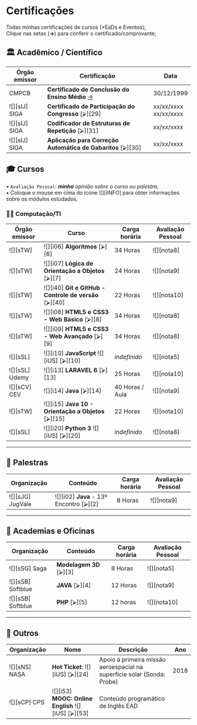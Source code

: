 <!--
AVISO: Para editar/visualizar este arquivo .md troque o "Soft wrap" pelo "No wrap"
-->

# Certificações
Todas minhas certificações de cursos (+EaDs e Eventos);  
Clique nas setas (**->**) para conferir o certificado/comprovante;  


## 🏛 Acadêmico / Científico
| Órgão emissor          | Certificação                                                      | Data                       |
| ---------------------- | ----------------------------------------------------------------- | -------------------------- |
| CMPCB                  | **Certificado de Conclusão do Ensino Médio**    [->][EnsinoMedio] | 30/12/1999                 |
| ![][sIJ] SIGA          | **Certificado de Participação do Congresso**            [⮚][29]   | xx/xx/xxxx <br> xx/xx/xxxx |
| ![][sIJ] SIGA          | **Codificador de Estruturas de Repetição**               [⮚][31]   | xx/xx/xxxx                 |
| ![][sIJ] SIGA          | **Aplicação para Correção Automática de Gabaritos**     [⮚][30]   | xx/xx/xxxx                 |

<!-- Ensino Medio -->
[EnsinoMedio]: https://drive.google.com/file/d/1s1dFQfJ1h2pVy9ZDi647cZTsTZrTNpdQ/view?usp=sharing
<!-- Fim do Certificado -->

## 🎓 Cursos 
• `Avaliação Pessoal`: ***minha** opinião sobre o curso ou palestra*;   
• Coloque o mouse em cima do ícone ![][iINFO] para obter informações sobre os módulos estudados.
### 🧑‍💻 Computação/TI

| Órgão emissor      | Curso                                                            | Carga horária      | Avaliação Pessoal |
| ------------------ | ---------------------------------------------------------------- | ------------------ | ----------------- |
| ![][sTW]           | ![][i06] **Algoritmos**                                 [⮚][6]  | 34 Horas           | ![][nota8]        |
| ![][sTW]           | ![][i07] **Lógica de Orientação a Objetos**              [⮚][7]  | 24 Horas           | ![][nota9]        |
| ![][sTW]           | ![][i40] **Git e GitHub - Controle de versão**           [⮚][40] | 22 Horas           | ![][nota10]       |
| ![][sTW]           | ![][i08] **HTML5 e CSS3 - Web Básico**                   [⮚][8]  | 34 Horas           | ![][nota8]        |
| ![][sTW]           | ![][i09] **HTML5 e CSS3 - Web Avançado**                 [⮚][9]  | 34 Horas           | ![][nota8]        |
| ![][sSL]           | ![][i10] **JavaScript** ![][iUS]                         [⮚][10] | *indefinido*       | ![][nota5]        |
| ![][sSL] Udemy     | ![][i13] **LARAVEL 6**                                  [⮚][13] | 25 Horas           | ![][nota10]        |
| ![][sCV] CEV       | ![][i14] **Java**                                        [⮚][14] | 40 Horas / Aula    | ![][nota9]        |
| ![][sTW]           | ![][i15] **Java 10 - Orientação a Objetos**              [⮚][15] | 22 Horas           | ![][nota10]       |
| ![][sSL]           | ![][i20] **Python 3** ![][iUS]                           [⮚][20] | *indefinido*       | ![][nota8]        |
---
## 💬 Palestras
  | Organização         | Conteúdo                                                                 | Carga horária | Avaliação Pessoal |
  | ------------------- | ------------------------------------------------------------------------ | ------------- | ----------------- |
  | ![][sJG] JugVale    | ![][i02] **Java** - 13º Encontro                                 [⮚][2]  | 8 Horas       | ![][nota9]        |
 
---
## 📜 Academias e Oficinas
  | Organização         | Conteúdo                  | Carga horária | Avaliação Pessoal |
  | ------------------- | ------------------------- | ------------- | ----------------- |
  | ![][sSG] Saga       | **Modelagem 3D**  [⮚][3]  | 8 Horas       | ![][nota5]        |
  | ![][sSB] Softblue   | **JAVA**          [⮚][4]  | 12 Horas      | ![][nota9]        |
  | ![][sSB] Softblue   | **PHP**           [⮚][5]  | 12 horas      | ![][nota10]       |
   
---
## 🎲 Outros
| Organização     | Nome                                                       | Descrição                                                                | Ano  |
| --------------- | ---------------------------------------------------------- | -------------------------------------------------------------------------| ---- |
| ![][sNS] NASA   | **Hot Ticket**: ![][iUS] [⮚][24]                           | Apoio à primeira missão aeroespacial na superfície solar (Sonda: Probe)  | 2018 |
| ![][sCP] CPS    | ![][i53] **MOOC: Online English** ![][iUS]     [⮚][53]   | Conteúdo programático de Inglês EAD                                        |
